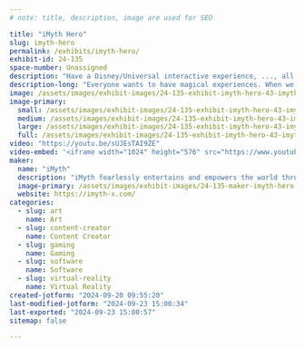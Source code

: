 ```yaml
---
# note: title, description, image are used for SEO

title: "iMyth Hero"
slug: imyth-hero
permalink: /exhibits/imyth-hero/
exhibit-id: 24-135
space-number: Unassigned
description: "Have a Disney/Universal interactive experience, ..., all at the palm of your hand!"
description-long: "Everyone wants to have magical experiences. When we are young, the crowning destinations are Disney/Universal interactive experiences. The realities of life prevent this opportunity for most of Humanity. iMyth develops magical adventures for users as custom created, interactive characters, that come to life through their smartphones. Now the world can have magical Disney/Universal experiences at the palms of their hands. Dare to live the magic!"
image: /assets/images/exhibit-images/24-135-exhibit-imyth-hero-43-imyth-v2-2-black-tm-4893-large.jpg
image-primary: 
  small: /assets/images/exhibit-images/24-135-exhibit-imyth-hero-43-imyth-v2-2-black-tm-4893-small.jpg
  medium: /assets/images/exhibit-images/24-135-exhibit-imyth-hero-43-imyth-v2-2-black-tm-4893-medium.jpg
  large: /assets/images/exhibit-images/24-135-exhibit-imyth-hero-43-imyth-v2-2-black-tm-4893-large.jpg
  full: /assets/images/exhibit-images/24-135-exhibit-imyth-hero-43-imyth-v2-2-black-tm-4893-full.jpg
video: "https://youtu.be/sUJEsTAI9ZE"
video-embed: '<iframe width="1024" height="576" src="https://www.youtube.com/embed/sUJEsTAI9ZE?feature=oembed" frameborder="0" allow="accelerometer; autoplay; clipboard-write; encrypted-media; gyroscope; picture-in-picture; web-share" referrerpolicy="strict-origin-when-cross-origin" allowfullscreen title="Intro to Tickle"></iframe>'
maker: 
  name: "iMyth"
  description: "iMyth fearlessly entertains and empowers the world through outstanding immersive experiences"
  image-primary: /assets/images/exhibit-images/24-135-maker-imyth-hero-imyth-v2-2-black-tm-medium.jpg
  website: https://imyth-x.com/
categories: 
  - slug: art
    name: Art
  - slug: content-creator
    name: Content Creator
  - slug: gaming
    name: Gaming
  - slug: software
    name: Software
  - slug: virtual-reality
    name: Virtual Reality
created-jotform: "2024-09-20 09:55:20"
last-modified-jotform: "2024-09-23 15:00:34"
last-exported: "2024-09-23 15:00:57"
sitemap: false

---
```

